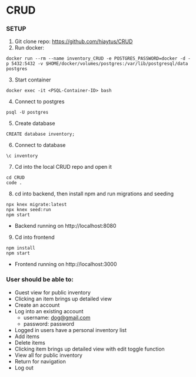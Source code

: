 # CRUD

### SETUP
1. Git clone repo: https://github.com/hiaytus/CRUD
2. Run docker:
```
docker run --rm --name inventory_CRUD -e POSTGRES_PASSWORD=docker -d -p 5432:5432 -v $HOME/docker/volumes/postgres:/var/lib/postgresql/data postgres
```
3. Start container
```
docker exec -it <PSQL-Container-ID> bash
```
4. Connect to postgres
```
psql -U postgres
```
5. Create database
```
CREATE database inventory;
```
6. Connect to database
```
\c inventory
```
7. Cd into the local CRUD repo and open it
```
cd CRUD
code .
```

8. cd into backend, then install npm and run migrations and seeding
```
npx knex migrate:latest
npx knex seed:run
npm start
```
- Backend running on http://localhost:8080

9. Cd into frontend
```
npm install
npm start
```
- Frontend running on http://localhost:3000

### User should be able to:
- Guest view for public inventory
- Clicking an item brings up detailed view
- Create an account
- Log into an existing account 
  - username: dog@gmail.com
  - password: password
- Logged in users have a personal inventory list
- Add items
- Delete items 
- Clicking item brings up detailed view with edit toggle function
- View all for public inventory 
- Return for navigation
- Log out
